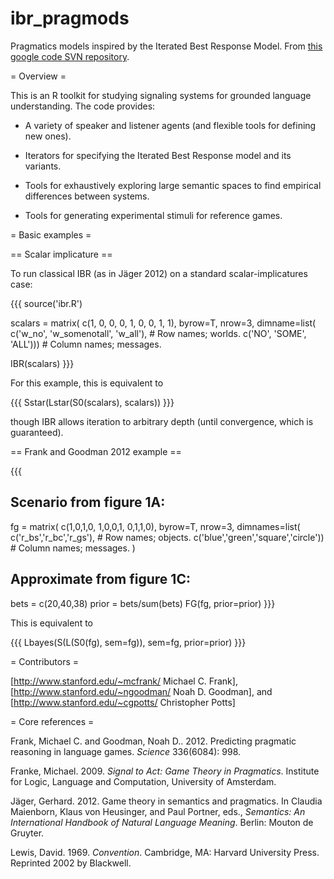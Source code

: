ibr_pragmods
============

Pragmatics models inspired by the Iterated Best Response Model. From [this google code SVN repository](http://code.google.com/p/pragmods).

= Overview =

This is an R toolkit for studying signaling systems for grounded language understanding. The code provides:

  * A variety of speaker and listener agents (and flexible tools for defining new ones).

  * Iterators for specifying the Iterated Best Response model and its variants.

  * Tools for exhaustively exploring large semantic spaces to find empirical differences between systems.

  * Tools for generating experimental stimuli for reference games.

= Basic examples =

== Scalar implicature ==

To run classical IBR (as in Jäger 2012) on a standard scalar-implicatures case:

{{{
source('ibr.R')

scalars = matrix(
  c(1,   0,   0,
    0,   1,   0,
    0,   1,   1), byrow=T, nrow=3,
  dimname=list(
    c('w_no', 'w_somenotall', 'w_all'), # Row names; worlds.
    c('NO', 'SOME', 'ALL'))) # Column names; messages.

IBR(scalars)
}}}

For this example, this is equivalent to

{{{
Sstar(Lstar(S0(scalars), scalars))
}}}

though IBR allows iteration to arbitrary depth (until convergence, which is guaranteed).


== Frank and Goodman 2012 example ==

{{{
## Scenario from figure 1A:
fg = matrix(
  c(1,0,1,0,
    1,0,0,1,
    0,1,1,0), byrow=T, nrow=3,
  dimnames=list(
    c('r_bs','r_bc','r_gs'), # Row names; objects.
    c('blue','green','square','circle')) # Column names; messages.
  )

## Approximate from figure 1C:
bets = c(20,40,38)
prior = bets/sum(bets)
FG(fg, prior=prior)
}}}

This is equivalent to 

{{{
Lbayes(S(L(S0(fg), sem=fg)), sem=fg, prior=prior)
}}}


= Contributors =

[http://www.stanford.edu/~mcfrank/ Michael C. Frank], 
[http://www.stanford.edu/~ngoodman/ Noah D. Goodman], and
[http://www.stanford.edu/~cgpotts/ Christopher Potts]


= Core references =

Frank, Michael C. and Goodman, Noah D.. 2012. Predicting pragmatic reasoning in language games. _Science_ 336(6084): 998.

Franke, Michael. 2009. _Signal to Act: Game Theory in Pragmatics_. Institute for Logic, Language and Computation, University of Amsterdam.

Jäger, Gerhard. 2012. Game theory in semantics and pragmatics. In Claudia Maienborn, Klaus von Heusinger, and Paul Portner, eds., _Semantics: An International Handbook of Natural Language Meaning_. Berlin: Mouton de Gruyter.

Lewis, David. 1969. _Convention_. Cambridge, MA: Harvard University Press. Reprinted 2002 by Blackwell.